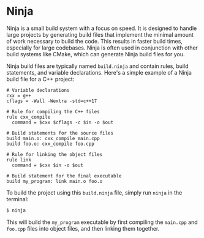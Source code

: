 # Ninja

Ninja is a small build system with a focus on speed. It is designed to handle large projects by generating build files that implement the minimal amount of work necessary to build the code. This results in faster build times, especially for large codebases. Ninja is often used in conjunction with other build systems like CMake, which can generate Ninja build files for you.

Ninja build files are typically named `build.ninja` and contain rules, build statements, and variable declarations. Here's a simple example of a Ninja build file for a C++ project:

```
# Variable declarations
cxx = g++
cflags = -Wall -Wextra -std=c++17

# Rule for compiling the C++ files
rule cxx_compile
  command = $cxx $cflags -c $in -o $out

# Build statements for the source files
build main.o: cxx_compile main.cpp
build foo.o: cxx_compile foo.cpp

# Rule for linking the object files
rule link
  command = $cxx $in -o $out

# Build statement for the final executable
build my_program: link main.o foo.o
```

To build the project using this `build.ninja` file, simply run `ninja` in the terminal:

```bash
$ ninja
```

This will build the `my_program` executable by first compiling the `main.cpp` and `foo.cpp` files into object files, and then linking them together.